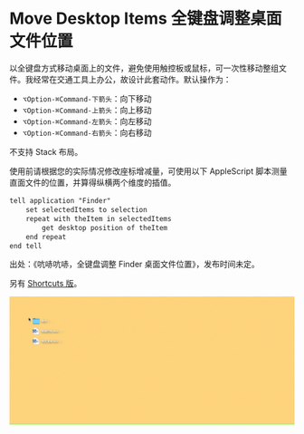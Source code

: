 # Move Desktop Items 全键盘调整桌面文件位置

以全键盘方式移动桌面上的文件，避免使用触控板或鼠标，可一次性移动整组文件。我经常在交通工具上办公，故设计此套动作。默认操作为：

- `⌥Option-⌘Command-下箭头`：向下移动
- `⌥Option-⌘Command-上箭头`：向上移动
- `⌥Option-⌘Command-左箭头`：向左移动
- `⌥Option-⌘Command-右箭头`：向右移动

不支持 Stack 布局。

使用前请根据您的实际情况修改座标增减量，可使用以下 AppleScript 脚本测量直面文件的位置，并算得纵横两个维度的插值。

```
tell application "Finder"
	set selectedItems to selection
	repeat with theItem in selectedItems
		get desktop position of theItem
	end repeat
end tell
```

出处：《吭哧吭哧，全键盘调整 Finder 桌面文件位置》，发布时间未定。 

另有 [Shortcuts 版](https://github.com/BlackwinMin/Shortcuts-Actions-gallery/tree/master/Move%20Desktop%20Items)。

![img](img.gif)